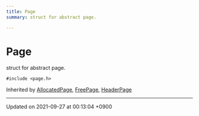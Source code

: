 ```yaml
---
title: Page
summary: struct for abstract page. 

---
```


# Page



struct for abstract page. 


`#include <page.h>`

Inherited by [AllocatedPage](/Classes/structAllocatedPage), [FreePage](/Classes/structFreePage), [HeaderPage](/Classes/structHeaderPage)

-------------------------------

Updated on 2021-09-27 at 00:13:04 +0900